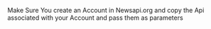 Make Sure You create an Account in Newsapi.org and copy the Api associated with your Account and pass them as parameters
